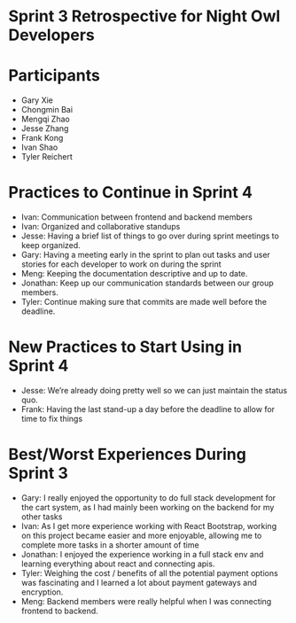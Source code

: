# Sprint 3 Retrospective for Night Owl Developers
# Participants
- Gary Xie
- Chongmin Bai
- Mengqi Zhao
- Jesse Zhang
- Frank Kong
- Ivan Shao
- Tyler Reichert


# Practices to Continue in Sprint 4
- Ivan: Communication between frontend and backend members
- Ivan: Organized and collaborative standups
- Jesse: Having a brief list of things to go over during sprint meetings to keep organized.
- Gary: Having a meeting early in the sprint to plan out tasks and user stories for each developer to work on during the sprint
- Meng: Keeping the documentation descriptive and up to date.
- Jonathan: Keep up our communication standards between our group members.
- Tyler: Continue making sure that commits are made well before the deadline.

# New Practices to Start Using in Sprint 4
- Jesse: We’re already doing pretty well so we can just maintain the status quo.
- Frank: Having the last stand-up a day before the deadline to allow for time to fix things

# Best/Worst Experiences During Sprint 3
- Gary: I really enjoyed the opportunity to do full stack development for the cart system, as I had mainly been working on the backend for my other tasks
- Ivan: As I get more experience working with React Bootstrap, working on this project became easier and more enjoyable, allowing me to complete more tasks in a shorter amount of time
- Jonathan: I enjoyed the experience working in a full stack env and learning everything about react and connecting apis.
- Tyler: Weighing the cost / benefits of all the potential payment options was fascinating and I learned a lot about payment gateways and encryption.
- Meng: Backend members were really helpful when I was connecting frontend to backend.
